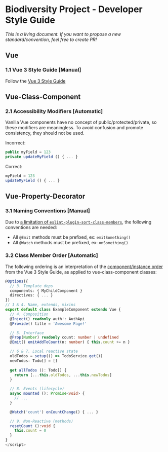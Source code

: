 # Biodiversity Project - Developer Style Guide

*This is a living document. If you want to propose a new standard/convention, feel free to create PR!*

## Vue

### **1.1 Vue 3 Style Guide [Manual]**

Follow the [Vue 3 Style Guide](https://v3.vuejs.org/style-guide)

## Vue-Class-Component

### **2.1 Accessibility Modifiers [Automatic]**

Vanilla Vue components have no concept of public/protected/private, so these modifiers are meaningless. To avoid confusion and promote consistency, they should not be used.

Incorrect:
```ts
public myField = 123
private updateMyField () { ... }
```

Correct:
```ts
myField = 123
updateMyField () { ... }
```

## Vue-Property-Decorator

### **3.1 Naming Conventions [Manual]**

Due to [a limitation of `eslint-plugin-sort-class-members`](https://github.com/bryanrsmith/eslint-plugin-sort-class-members/issues/69#issue-988653622), the following conventions are needed:
- All `@Emit` methods must be prefixed, ex: `emitSomething()`
- All `@Watch` methods must be prefixed, ex: `onSomething()`

### **3.2 Class Member Order [Automatic]**

The following ordering is an interpretation of the [component/instance order](https://v3.vuejs.org/style-guide/#component-instance-options-order-recommended) from the Vue 3 Style Guide, as applied to vue-class-component classes:

```ts
@Options({
  // 3. Template deps
  components: { MyChildComponent }
  directives: { ... }
})
// 1 & 4. Name, extends, mixins
export default class ExampleComponent extends Vue { 
  // 4. Composition
  @Inject() readonly auth!: AuthApi
  @Provide() title = 'Awesome Page!'

  // 5. Interface
  @Prop(Number) readonly count: number | undefined
  @Emit() emitAddToCount(n: number) { this.count += n }

  // 6 & 7. Local reactive state
  oldTodos = setup(() => TodoService.get())
  newTodos: Todo[] = []
  
  get allTodos (): Todo[] {
    return [...this.oldTodos, ...this.newTodos]
  }

  // 8. Events (lifecycle)
  async mounted (): Promise<void> {
    // ...
  }

  @Watch('count') onCountChange() { ... }

  // 9. Non-Reactive (methods)
  resetCount ():void {
    this.count = 0
  }
}
</script>
```
